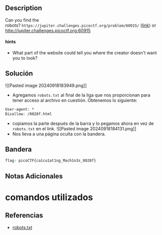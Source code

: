 ## Description

Can you find the robots? `https://jupiter.challenges.picoctf.org/problem/60915/` ([link](https://jupiter.challenges.picoctf.org/problem/60915/)) or http://jupiter.challenges.picoctf.org:60915

#### hints
- What part of the website could tell you where the creator doesn't want you to look?

## Solución
![[Pasted image 20240918183949.png]]
- Agregamos ``robots.txt`` al final de la liga que nos proporcionan para tener acceso al archivo en cuestión. Obtenemos lo siguiente:
```txt
User-agent: *
Disallow: /8028f.html
```
- copiamos la parte después de la barra y lo pegamos ahora en vez de ``robots.txt`` en el link.
![[Pasted image 20240918184131.png]]
- Nos lleva a una página oculta con la bandera.

## Bandera
```css
flag: picoCTF{ca1cu1at1ng_Mach1n3s_8028f}
```
## Notas Adicionales
# comandos utilizados

## Referencias
-  [robots.txt](https://en.wikipedia.org/wiki/Robots.txt)